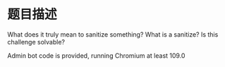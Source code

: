 # 题目描述

What does it truly mean to sanitize something? What is a sanitize? Is this challenge solvable?

Admin bot code is provided, running Chromium at least 109.0


